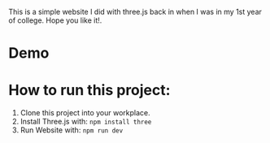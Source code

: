 This is a simple website I did with three.js back in when I was in my 1st year of college. Hope you like it!.

# Demo


# How to run this project:
1. Clone this project into your workplace.
2. Install Three.js with:
   `npm install three`
3. Run Website with:
   `npm run dev`
